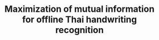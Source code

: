 ---
title: "Maximization of mutual information for offline Thai handwriting recognition"
year: 2006
pdf_url: ""
category: "vision"
author_list: "N. Nopsuwanchai, A. Biem, William Clocksin"
grant: "NULL"
pub_in: "In IEEE Transactions on Pattern Analysis and Machine Intelligence"
---